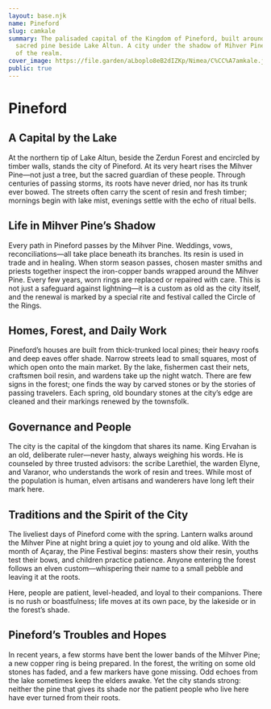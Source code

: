 ```yaml
---
layout: base.njk
name: Pineford
slug: camkale
summary: The palisaded capital of the Kingdom of Pineford, built around the
  sacred pine beside Lake Altun. A city under the shadow of Mihver Pine, heart
  of the realm.
cover_image: https://file.garden/aLboplo8eB2dIZKp/Nimea/C%CC%A7amkale.jpeg
public: true
---
```

# Pineford

## A Capital by the Lake

At the northern tip of Lake Altun, beside the Zerdun Forest and encircled by timber walls, stands the city of Pineford. At its very heart rises the Mihver Pine—not just a tree, but the sacred guardian of these people. Through centuries of passing storms, its roots have never dried, nor has its trunk ever bowed. The streets often carry the scent of resin and fresh timber; mornings begin with lake mist, evenings settle with the echo of ritual bells.

## Life in Mihver Pine’s Shadow

Every path in Pineford passes by the Mihver Pine. Weddings, vows, reconciliations—all take place beneath its branches. Its resin is used in trade and in healing. When storm season passes, chosen master smiths and priests together inspect the iron-copper bands wrapped around the Mihver Pine. Every few years, worn rings are replaced or repaired with care. This is not just a safeguard against lightning—it is a custom as old as the city itself, and the renewal is marked by a special rite and festival called the Circle of the Rings.

## Homes, Forest, and Daily Work

Pineford’s houses are built from thick-trunked local pines; their heavy roofs and deep eaves offer shade. Narrow streets lead to small squares, most of which open onto the main market. By the lake, fishermen cast their nets, craftsmen boil resin, and wardens take up the night watch. There are few signs in the forest; one finds the way by carved stones or by the stories of passing travelers. Each spring, old boundary stones at the city’s edge are cleaned and their markings renewed by the townsfolk.

## Governance and People

The city is the capital of the kingdom that shares its name. King Ervahan is an old, deliberate ruler—never hasty, always weighing his words. He is counseled by three trusted advisors: the scribe Larethiel, the warden Elyne, and Varanor, who understands the work of resin and trees. While most of the population is human, elven artisans and wanderers have long left their mark here.

## Traditions and the Spirit of the City

The liveliest days of Pineford come with the spring. Lantern walks around the Mihver Pine at night bring a quiet joy to young and old alike. With the month of Açaray, the Pine Festival begins: masters show their resin, youths test their bows, and children practice patience. Anyone entering the forest follows an elven custom—whispering their name to a small pebble and leaving it at the roots.

Here, people are patient, level-headed, and loyal to their companions. There is no rush or boastfulness; life moves at its own pace, by the lakeside or in the forest’s shade.

## Pineford’s Troubles and Hopes

In recent years, a few storms have bent the lower bands of the Mihver Pine; a new copper ring is being prepared. In the forest, the writing on some old stones has faded, and a few markers have gone missing. Odd echoes from the lake sometimes keep the elders awake. Yet the city stands strong: neither the pine that gives its shade nor the patient people who live here have ever turned from their roots.
